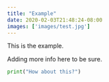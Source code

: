 ```yaml
---
title: "Example"
date: 2020-02-03T21:48:24-08:00
images: ['images/test.jpg']
---
```


This is the example.

Adding more info here to be sure.

```py
print("How about this?")
```
